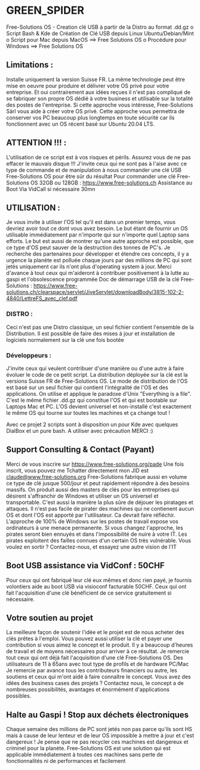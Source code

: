 # GREEN_SPIDER
Free-Solutions OS - Creation clé USB à partir de la Distro au format .dd.gz
    o Script Bash & Kde de Création de Clé USB depuis Linux Ubuntu/Debian/Mint
    o Script pour Mac depuis MacOS ==> Free Solutions OS
    o Procédure pour Windows ==> Free Solutions OS 

## Limitations : 
Installe uniquement la version Suisse FR. La même technologie peut être mise en oeuvre pour produire et délivrer votre OS privé pour votre entreprise. Et oui contrairement aux idées reçues il n'est pas compliqué de se fabriquer son propre OS dédié à votre business et utilisable sur la totalité des postes de l'entreprise. Si cette approche vous intéresse, Free-Solutions Sàrl vous aide à créer votre OS privé. Cette approche vous permettra de conserver vos PC beaucoup plus longtemps en toute sécurité car ils fonctionnent avec un OS récent basé sur Ubuntu 20.04 LTS. 

## ATTENTION !!! : 
L'utilisation de ce script est à vos risques et périls. Assurez vous de ne pas effacer le mauvais disque !!!
J'invite ceux qui ne sont pas à l'aise avec ce type de commande et de manipulation à nous commander une clé USB Free-Solutions OS pour être sûr du résultat
Pour commander une clé Free-Solutions OS 32GB ou 128GB : https://www.free-solutions.ch Assistance au Boot Via VidCall si nécessaire 30mn

## UTILISATION :
Je vous invite à utiliser l'OS tel qu'il est dans un premier temps, vous devriez avoir tout ce dont vous avez besoin. Le but étant de fournir un OS utilisable immédiatement par n'importe qui sur n'importe quel Laptop sans efforts. Le but est aussi de montrer qu'une autre approche est possible, que ce type d'OS peut sauver de la destruction des tonnes de PC's. Je recherche des partenaires pour développer et étendre ces concepts, il y a urgence la planète est polluée chaque jours par des millions de PC qui sont jetés uniquement car ils n'ont plus d'operating system à jour. Merci d'avance à tout ceux qui m'aideront à contribuer positivement à la lutte au gaspi et l'obsolescence programmée
Doc de démarrage USB de la clé Free-Solutions : https://www.free-solutions.ch/clearspace/servlet/JiveServlet/downloadBody/3815-102-2-4840/LettreFS_avec_clef.pdf

### DISTRO : 
Ceci n'est pas une Distro classique, un seul fichier contient l'ensemble de la Distribution. Il est possible de faire des mises à jour et installation de logiciels normalement sur la clé une fois bootée

### Développeurs : 
J'invite ceux qui veulent contribuer d'une manière ou d'une autre à faire évoluer le code de ce petit script. La distribution déployée sur la clé est la versions Suisse FR de Free-Solutions OS. Le mode de distribution de l'OS est basé sur un seul fichier qui contient l'intégralité de l'OS et des applications.
On utilise et applique le paradoxe d'Unix "Everything is a file". C'est le même fichier .dd.gz qui constitue l'OS et qui est bootable sur Laptops Mac et PC. L'OS devient universel et non-installé c'est exactement le même OS qui tourne sur toutes les machines et ça change tout !

Avec ce projet 2 scripts sont à disposition un pour Kde avec quelques DialBox et un pure bash. A utiliser avec précaution MERCI :)

## Support Consulting & Contact (Payant)
Merci de vous inscrire sur https://www.free-solutions.org/pade 
Une fois inscrit, vous pouvez me Tchatter directement mon JID est claude@www.free-solutions.org
Free-Solutions fabrique aussi en volume ce type de clé jusque 500/jour et peut rapidement répondre à des besoins massifs. On produit aussi des masters de clés pour les entreprises qui désirent s'affranchir de Windows et utiliser un OS universel et transportable. C'est aussi la manière la plus sûre de déjouer les piratages et attaques. Il n'est pas facile de pirater des machines qui ne contienent aucun OS et dont l'OS est apporté par l'utilisateur. Ca devrait faire réfléchir. L'approche de 100% de Windows sur les postes de travail expose vos ordinateurs à une menace permanente. Si vous changez l'approche, les pirates seront bien ennuyés et dans l'impossibilité de nuire à votre IT. Les pirates exploitent des failles connues d'un certain OS très vulnérable. Vous voulez en sortir ? Contactez-nous, et essayez une autre vision de l'IT
## Boot USB assistance via VidConf : 50CHF
Pour ceux qui ont fabriqué leur clé eux mêmes et donc rien payé, je fournis volontiers aide au boot USB via visioconf facturable 50CHF. Ceux qui ont fait l'acquisition d'une clé bénéficient de ce service gratuitement si nécessaire.

## Votre soutien au projet
La meilleure façon de soutenir l'idée et le projet est de nous acheter des clés prêtes à l'emploi. Vous pouvez aussi utiliser la clé et payer une contribution si vous aimez le concept et le produit. Il y a beaucoup d'heures de travail et de moyens nécessaires pour arriver à ce résultat. Je remercie tout ceux qui ont déjà fait l'acquisition d'une clé Free-Solutions OS. Des utilisateurs de 11 à 65ans avec tout type de profils et de hardware PC/Mac
Je remercie par avance tous les contributeurs financiers ou autre, les soutiens et ceux qui m'ont aidé à faire connaître le concept. Vous avez des idées des business cases des projets ? Contactez nous, le concept a de nombreuses possibilités, avantages et énormément d'applications possibles.

## Halte au Gaspi ! Stop aux déchets électroniques

Chaque semaine des millions de PC sont jetés non pas parce qu'ils sont HS mais à cause de leur lenteur et de leur OS impossible à mettre à jour et c'est dangereux ! Je pense que ne pas recycler ces machines est dangereux et criminel pour la planète. Free-Solutions OS est une solution qui est applicable immédiatement à toutes ces machines sans perte de fonctionnalités ni de performances et facilement





